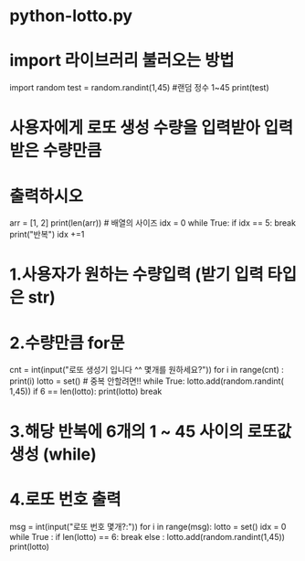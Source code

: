 # python-lotto.py
# import 라이브러리 불러오는 방법
import random
test = random.randint(1,45) #랜덤 정수 1~45
print(test)
# 사용자에게 로또 생성 수량을 입력받아 입력받은 수량만큼
# 출력하시오
arr = [1, 2]
print(len(arr)) # 배열의 사이즈
idx = 0
while True:
    if idx == 5:
        break
    print("반복")
    idx +=1
# 1.사용자가 원하는 수량입력 (받기 입력 타입은 str)
# 2.수량만큼 for문
cnt = int(input("로또 생성기 입니다 ^^ 몇개를 원하세요?"))
for i in range(cnt) :
    print(i)
    lotto = set() # 중복 안할려면!!
    while True:
        lotto.add(random.randint( 1,45))
        if 6 == len(lotto):
            print(lotto)
            break
# 3.해당 반복에 6개의 1 ~ 45 사이의 로또값 생성 (while)
# 4.로또 번호 출력
msg = int(input("로또 번호 몇개?:"))
for i in range(msg):
    lotto = set()
    idx = 0
    while True :
        if len(lotto) == 6:
            break
        else : lotto.add(random.randint(1,45))
    print(lotto)
